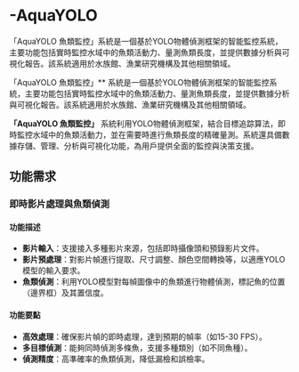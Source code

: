 # -AquaYOLO
「AquaYOLO 魚類監控」系統是一個基於YOLO物體偵測框架的智能監控系統，主要功能包括實時監控水域中的魚類活動力、量測魚類長度，並提供數據分析與可視化報告。該系統適用於水族館、漁業研究機構及其他相關領域。

「AquaYOLO 魚類監控」** 系統是一個基於YOLO物體偵測框架的智能監控系統，主要功能包括實時監控水域中的魚類活動力、量測魚類長度，並提供數據分析與可視化報告。該系統適用於水族館、漁業研究機構及其他相關領域。

**「AquaYOLO 魚類監控」** 系統利用YOLO物體偵測框架，結合目標追踪算法，即時監控水域中的魚類活動力，並在需要時進行魚類長度的精確量測。系統還具備數據存儲、管理、分析與可視化功能，為用戶提供全面的監控與決策支援。

## **功能需求**

### **即時影片處理與魚類偵測**

#### **功能描述**

- **影片輸入**：支援接入多種影片來源，包括即時攝像頭和預錄影片文件。
- **影片預處理**：對影片幀進行提取、尺寸調整、顏色空間轉換等，以適應YOLO模型的輸入要求。
- **魚類偵測**：利用YOLO模型對每幀圖像中的魚類進行物體偵測，標記魚的位置（邊界框）及其置信度。

#### **功能要點**

- **高效處理**：確保影片幀的即時處理，達到預期的幀率（如15-30 FPS）。
- **多目標偵測**：能夠同時偵測多條魚，支援多種類別（如不同魚種）。
- **偵測精度**：高準確率的魚類偵測，降低漏檢和誤檢率。
